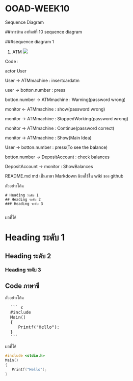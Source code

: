 # OOAD-WEEK10
Sequence Diagram

##การบ้าน อาทิตย์ที่ 10 sequence diagram

###sequence diagram 1

1. ATM
![](http://www.plantuml.com/plantuml/img/VP2nRi9G34NtznKUoK0_05MLe5qwC1N4x3WMUQAndsn7-NqIjIaYRLayNDzZNrsaK8EZiwLfmFe5jeTzXzHcOTX0bb4DGcimkjH_MsgDK7cIlgj7OGF5s3tTgyjB9pJ9SbuLT1_K6XXCvLobJYLF6PxNztvlTVZNl3p-4LeADoUrowCVI-nL9RBqV0D8pPZYmQSfrXwpm7l3MFsqzcSbguE2CqEq33L-eX1NlsjwuwAUOqkalSJ8KijqcG5FY_r8pE6-ukncOqfN)
  
Code :

actor User

User -> ATMmachine : insertcardatm

user -> botton.number : press

botton.number -> ATMmachine : Warning(password wrong)

monitor <- ATMmachine : show(password wrong)

monitor -> ATMmachine : StoppedWorking(password wrong)

monitor -> ATMmachine : Continue(password correct)

monitor -> ATMmachine : Show(Main Idea)

User -> botton.number : press(To see the balance)

botton.number -> DepositAccount : check balances

DepositAccount -> monitor : ShowBalances


README.md 
md เป็นภาษา Markdown นิยมใช้ใน wiki ของ github 

ตัวอย่างโค้ด
```
# Heading ระดับ 1 
## Heading ระดับ 2
### Heading ระดับ 3
 
```

ผลที่ได้
# Heading ระดับ 1 
## Heading ระดับ 2
### Heading ระดับ 3


## Code ภาษาซี

ตัวอย่างโค้ด
<pre>
  ``` c
  #include <stdio.h>
  Main()
  {
     Printf("Hello");
  }
  ```
</pre> 
ผลที่ได้
  ``` c
  #include <stdio.h>
  Main()
  {
     Printf("Hello");
  }
  ```
 
